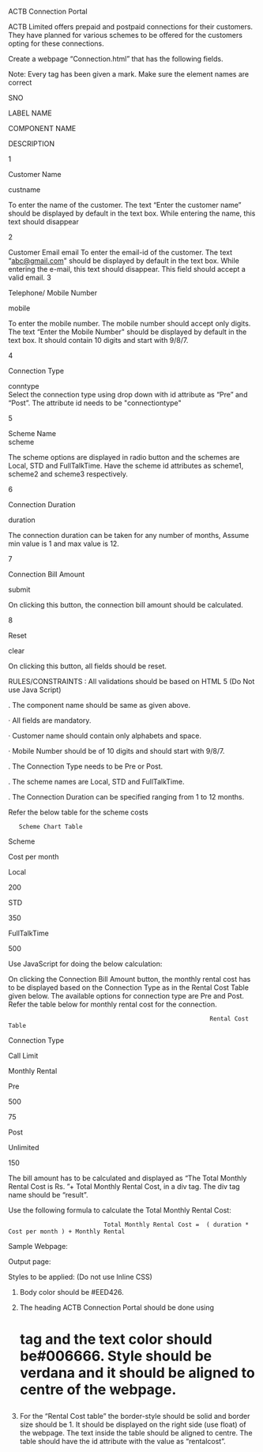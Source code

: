ACTB Connection Portal

ACTB Limited offers prepaid and postpaid connections for their customers. They have planned for various schemes to be offered for the customers opting for these connections.

 Create a webpage “Connection.html” that has the following fields.

 Note: Every tag has been given a mark. Make sure the element names are correct

SNO

LABEL NAME

COMPONENT NAME

DESCRIPTION

1

Customer Name

custname

To enter the name of the customer. The text “Enter the customer name” should be displayed by default in the text box. While entering the name, this text should disappear

2

Customer Email	email	To enter the email-id of the customer. The text “abc@gmail.com" should be displayed by default in the text box. While entering the e-mail, this text should disappear. This field should accept a valid email.
3

Telephone/ Mobile Number

mobile

To enter the mobile number. The mobile number should accept only digits. The text “Enter the Mobile Number" should be displayed by default in the text box. It should contain 10 digits and start with 9/8/7.

4

Connection Type

conntype	
Select the connection type using drop down with  id attribute as “Pre” and “Post”. The attribute id needs to be "connectiontype"

5

 Scheme Name	
scheme

The scheme options are displayed in radio button and the schemes are Local, STD and FullTalkTime. Have the scheme id attributes as scheme1, scheme2 and scheme3 respectively.

6

Connection Duration

duration

The connection duration can be taken for any number of months, Assume min value is 1 and max value is 12.

7

 Connection Bill Amount

submit

On clicking this button, the connection  bill amount should be calculated.

8

Reset

clear

On clicking this button, all fields should be reset.



RULES/CONSTRAINTS : All validations should be based on HTML 5 (Do Not use Java Script)

. The component name should be same as given above.

·  All fields are mandatory.

·  Customer name should contain only alphabets and space.

·  Mobile Number should be of 10 digits and should start with 9/8/7.

. The Connection Type needs to be Pre or Post.

.  The scheme names are Local, STD and FullTalkTime.

. The Connection Duration can be specified ranging from 1 to 12 months.


Refer the below table for the scheme costs

       Scheme Chart Table


Scheme

Cost per month

Local

200

STD

350

FullTalkTime

500


Use JavaScript for doing the below calculation:

 On clicking the Connection Bill Amount button, the monthly rental cost has to be displayed based on the Connection Type as in the Rental Cost Table  given below. The available options for connection type are Pre and Post. Refer the table below for monthly rental cost for the connection. 

                                                             Rental Cost Table

Connection Type

Call Limit

Monthly Rental

Pre

500 

75

Post

Unlimited

150


The bill amount has to be calculated and displayed as “The Total Monthly Rental Cost is Rs. ”+ Total Monthly Rental Cost,  in a div tag. The div tag name should be “result”.


Use the following formula to calculate the Total Monthly Rental Cost:

                               Total Monthly Rental Cost =  ( duration * Cost per month ) + Monthly Rental 

Sample Webpage:

Output page:

Styles to be applied: (Do not use Inline CSS)

1. Body color should be #EED426.

2. The heading ACTB Connection Portal should be done using <h1> tag and the text color should be#006666. Style should be verdana and it should be aligned to centre of the webpage.

3. For the “Rental Cost table” the border-style should be solid and border size should be 1. It should be displayed on the right side (use float) of the webpage. The text inside the table should be aligned to centre. The table should have the id attribute with the value as “rentalcost”.
